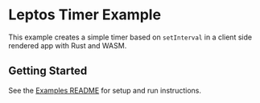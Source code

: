 # Leptos Timer Example

This example creates a simple timer based on `setInterval` in a client side rendered app with Rust and WASM.

## Getting Started

See the [Examples README](../README.md) for setup and run instructions.
